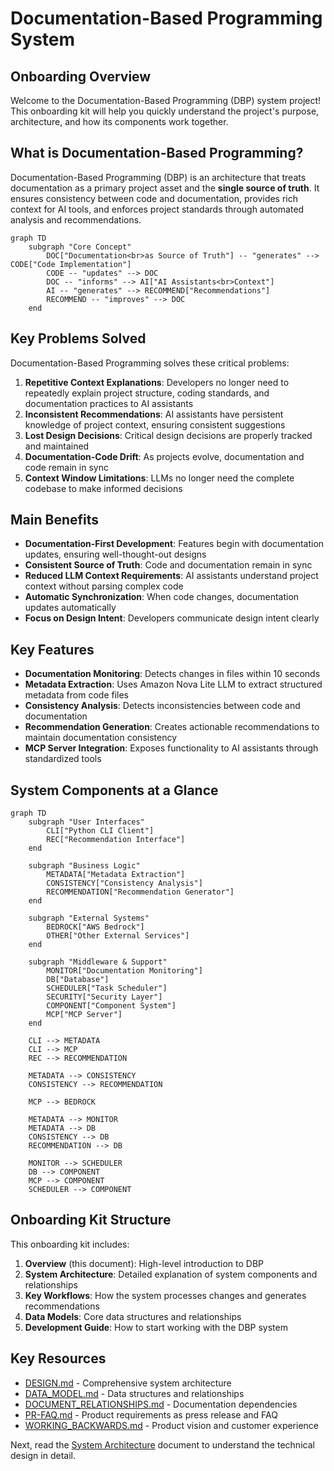 # Documentation-Based Programming System
## Onboarding Overview

Welcome to the Documentation-Based Programming (DBP) system project! This onboarding kit will help you quickly understand the project's purpose, architecture, and how its components work together.

## What is Documentation-Based Programming?

Documentation-Based Programming (DBP) is an architecture that treats documentation as a primary project asset and the **single source of truth**. It ensures consistency between code and documentation, provides rich context for AI tools, and enforces project standards through automated analysis and recommendations.

```mermaid
graph TD
    subgraph "Core Concept"
        DOC["Documentation<br>as Source of Truth"] -- "generates" --> CODE["Code Implementation"]
        CODE -- "updates" --> DOC
        DOC -- "informs" --> AI["AI Assistants<br>Context"]
        AI -- "generates" --> RECOMMEND["Recommendations"]
        RECOMMEND -- "improves" --> DOC
    end
```

## Key Problems Solved

Documentation-Based Programming solves these critical problems:

1. **Repetitive Context Explanations**: Developers no longer need to repeatedly explain project structure, coding standards, and documentation practices to AI assistants
2. **Inconsistent Recommendations**: AI assistants have persistent knowledge of project context, ensuring consistent suggestions
3. **Lost Design Decisions**: Critical design decisions are properly tracked and maintained
4. **Documentation-Code Drift**: As projects evolve, documentation and code remain in sync
5. **Context Window Limitations**: LLMs no longer need the complete codebase to make informed decisions

## Main Benefits

- **Documentation-First Development**: Features begin with documentation updates, ensuring well-thought-out designs
- **Consistent Source of Truth**: Code and documentation remain in sync
- **Reduced LLM Context Requirements**: AI assistants understand project context without parsing complex code
- **Automatic Synchronization**: When code changes, documentation updates automatically
- **Focus on Design Intent**: Developers communicate design intent clearly

## Key Features

- **Documentation Monitoring**: Detects changes in files within 10 seconds
- **Metadata Extraction**: Uses Amazon Nova Lite LLM to extract structured metadata from code files
- **Consistency Analysis**: Detects inconsistencies between code and documentation
- **Recommendation Generation**: Creates actionable recommendations to maintain documentation consistency
- **MCP Server Integration**: Exposes functionality to AI assistants through standardized tools

## System Components at a Glance

```mermaid
graph TD
    subgraph "User Interfaces"
        CLI["Python CLI Client"]
        REC["Recommendation Interface"]
    end
   
    subgraph "Business Logic"
        METADATA["Metadata Extraction"]
        CONSISTENCY["Consistency Analysis"]
        RECOMMENDATION["Recommendation Generator"]
    end
   
    subgraph "External Systems"
        BEDROCK["AWS Bedrock"]
        OTHER["Other External Services"]
    end
   
    subgraph "Middleware & Support"
        MONITOR["Documentation Monitoring"]
        DB["Database"]
        SCHEDULER["Task Scheduler"]
        SECURITY["Security Layer"]
        COMPONENT["Component System"]
        MCP["MCP Server"]
    end
   
    CLI --> METADATA
    CLI --> MCP
    REC --> RECOMMENDATION
   
    METADATA --> CONSISTENCY
    CONSISTENCY --> RECOMMENDATION
   
    MCP --> BEDROCK
   
    METADATA --> MONITOR
    METADATA --> DB
    CONSISTENCY --> DB
    RECOMMENDATION --> DB
   
    MONITOR --> SCHEDULER
    DB --> COMPONENT
    MCP --> COMPONENT
    SCHEDULER --> COMPONENT
```

## Onboarding Kit Structure

This onboarding kit includes:

1. **Overview** (this document): High-level introduction to DBP
2. **System Architecture**: Detailed explanation of system components and relationships
3. **Key Workflows**: How the system processes changes and generates recommendations
4. **Data Models**: Core data structures and relationships
5. **Development Guide**: How to start working with the DBP system 

## Key Resources

- [DESIGN.md](../../doc/DESIGN.md) - Comprehensive system architecture
- [DATA_MODEL.md](../../doc/DATA_MODEL.md) - Data structures and relationships
- [DOCUMENT_RELATIONSHIPS.md](../../doc/DOCUMENT_RELATIONSHIPS.md) - Documentation dependencies
- [PR-FAQ.md](../../doc/PR-FAQ.md) - Product requirements as press release and FAQ
- [WORKING_BACKWARDS.md](../../doc/WORKING_BACKWARDS.md) - Product vision and customer experience

Next, read the [System Architecture](02_system_architecture.md) document to understand the technical design in detail.
